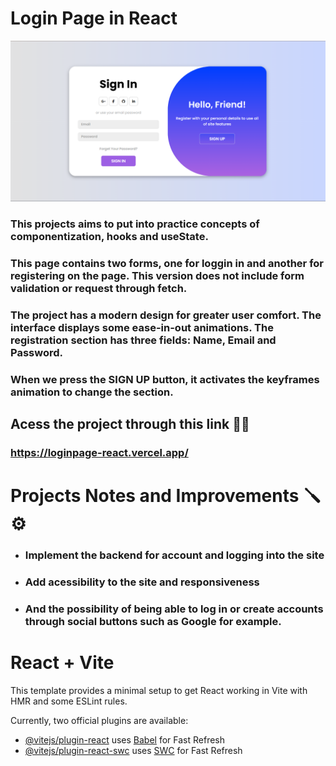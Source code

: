 
# Login Page in React 
![PáginaWebLogin](./LoginPage.png)

### This projects aims to put into practice concepts of componentization, hooks and useState.
### This page contains two forms, one for loggin in and another for registering on the page. This version does not include form validation or request through fetch.
### The project has a modern design for greater user comfort. The interface displays some ease-in-out animations. The registration section has three fields: Name, Email and Password.
### When we press the SIGN UP button, it activates the keyframes animation to change the section.

## Acess the project through this link 🚀🚀
### https://loginpage-react.vercel.app/

# Projects Notes and Improvements 🪛⚙️
- ### Implement the backend for account and logging into the site 
- ### Add acessibility to the site and responsiveness
- ### And the possibility of being able to log in or create accounts through social buttons  such as Google for example.


# React + Vite

This template provides a minimal setup to get React working in Vite with HMR and some ESLint rules.

Currently, two official plugins are available:

- [@vitejs/plugin-react](https://github.com/vitejs/vite-plugin-react/blob/main/packages/plugin-react/README.md) uses [Babel](https://babeljs.io/) for Fast Refresh
- [@vitejs/plugin-react-swc](https://github.com/vitejs/vite-plugin-react-swc) uses [SWC](https://swc.rs/) for Fast Refresh
